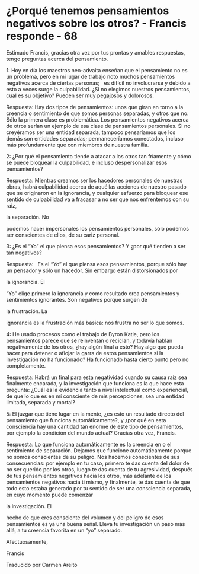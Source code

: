 # ¿Porqué tenemos pensamientos negativos sobre los otros? - Francis responde - 68

Estimado Francis, gracias otra vez por tus prontas y amables respuestas, tengo preguntas acerca del pensamiento.

1: Hoy en d&iacute;a los maestros neo-advaita ense&ntilde;an que el pensamiento no es un problema, pero en mi lugar de trabajo noto muchos pensamientos negativos acerca de ciertas personas;
&nbsp; 
es dif&iacute;cil no involucrarse y debido a esto a veces surge la culpabilidad. &iquest;Si no elegimos nuestros pensamientos, cual es su objetivo? Pueden ser muy pegajosos y dolorosos.

Respuesta: Hay dos tipos de pensamientos: unos que giran en torno a la creencia o sentimiento de que somos personas separadas, y otros que no. S&oacute;lo la primera clase es problem&aacute;tica. Los pensamientos negativos acerca de otros ser&iacute;an un ejemplo de esa clase de pensamientos personales. Si no crey&eacute;ramos ser una entidad separada, tampoco pensar&iacute;amos que los dem&aacute;s son entidades separadas; permanecer&iacute;amos conectados, incluso m&aacute;s profundamente que con miembros de nuestra familia. 

2: &iquest;Por qu&eacute; el pensamiento tiende a atacar a los otros tan fr&iacute;amente y c&oacute;mo se puede bloquear la culpabilidad, e incluso despersonalizar esos pensamientos?

Respuesta: Mientras creamos ser los hacedores personales de nuestras obras, habr&aacute; culpabilidad acerca de aqu&eacute;llas acciones de nuestro pasado que se originaron en la ignorancia, y cualquier esfuerzo para bloquear ese sentido de culpabilidad va a fracasar a no ser que nos enfrentemos con su ra&iacute;z, 

la separaci&oacute;n. No

 podemos hacer impersonales los pensamientos personales, s&oacute;lo podemos ser conscientes de ellos, de su cariz personal.

3: &iquest;Es el &ldquo;Yo&rdquo; el que piensa esos pensamientos? Y &iquest;por qu&eacute; tienden a ser tan negativos?

Respuesta:
&nbsp; 
Es el &ldquo;Yo&rdquo; el que piensa esos pensamientos, porque s&oacute;lo hay un pensador y s&oacute;lo un hacedor. Sin embargo est&aacute;n distorsionados por 

la ignorancia. El

 &ldquo;Yo&rdquo; elige primero la ignorancia y como resultado crea pensamientos y sentimientos ignorantes. Son negativos porque surgen de 

la frustraci&oacute;n. La

 ignorancia es la frustraci&oacute;n m&aacute;s b&aacute;sica: nos frustra no ser lo que somos.

4: He usado procesos como el trabajo de Byron Katie, pero los pensamientos parece que se reinventan o reciclan, y todav&iacute;a hablan negativamente de los otros, &iquest;hay alg&uacute;n final a esto? Hay algo que pueda hacer para detener o aflojar la garra de estos pensamientos si la investigaci&oacute;n no ha funcionado? Ha funcionado hasta cierto punto pero no completamente.

Respuesta: Habr&aacute; un final para esta negatividad cuando su causa ra&iacute;z sea finalmente encarada, y la investigaci&oacute;n que funciona es la que hace esta pregunta: &iquest;Cu&aacute;l es la evidencia tanto a nivel intelectual como experiencial, de que lo que es en m&iacute; consciente de mis percepciones, sea una entidad limitada, separada y mortal?

5: El juzgar que tiene lugar en la mente, &iquest;es esto un resultado directo del pensamiento que funciona autom&aacute;ticamente?, y &iquest;por qu&eacute; en esta consciencia hay una cantidad tan enorme de este tipo de pensamientos, por ejemplo la condici&oacute;n del mundo actual? Gracias otra vez, Francis.

Respuesta: Lo que funciona autom&aacute;ticamente es la creencia en o el sentimiento de separaci&oacute;n. Dejamos que funcione autom&aacute;ticamente porque no somos conscientes de su peligro. Nos hacemos conscientes de sus consecuencias: por ejemplo en tu caso, primero te das cuenta del dolor de no ser querido por los otros, luego te das cuenta de tu agresividad, despu&eacute;s de tus pensamientos negativos hacia los otros, m&aacute;s adelante de los pensamientos negativos hacia ti mismo, y finalmente, te das cuenta de que todo esto estaba generado por tu sentido de ser una consciencia separada, en cuyo momento puede comenzar 

la investigaci&oacute;n. El

 hecho de que eres consciente del volumen y del peligro de esos pensamientos es ya una buena se&ntilde;al. Lleva tu investigaci&oacute;n un paso m&aacute;s all&aacute;, a tu creencia favorita en un &ldquo;yo&rdquo; separado.

Afectuosamente, 

Francis

Traducido por Carmen Areito 

